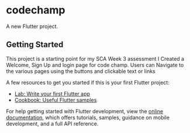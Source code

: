 # codechamp

A new Flutter project.

## Getting Started

This project is a starting point for my SCA Week 3 assessment I Created a Welcome, Sign Up and login page for code
champ. Users can Navigate to the various pages using the buttons and clickable text or links

A few resources to get you started if this is your first Flutter project:

- [Lab: Write your first Flutter app](https://docs.flutter.dev/get-started/codelab)
- [Cookbook: Useful Flutter samples](https://docs.flutter.dev/cookbook)

For help getting started with Flutter development, view the
[online documentation](https://docs.flutter.dev/), which offers tutorials,
samples, guidance on mobile development, and a full API reference.
